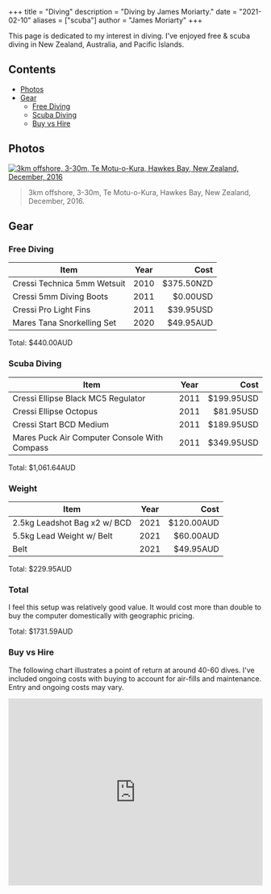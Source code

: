 +++
title = "Diving"
description = "Diving by James Moriarty."
date = "2021-02-10"
aliases = ["scuba"]
author = "James Moriarty"
+++

This page is dedicated to my interest in diving. I've enjoyed free & scuba diving in New Zealand, Australia, and Pacific Islands.

## Contents

- [Photos](#photos)
- [Gear](#gear)
  - [Free Diving](#free-diving)
  - [Scuba Diving](#scuba-diving)
  - [Buy vs Hire](#buy-vs-hire)

## Photos

[![ 3km offshore, 3-30m, Te Motu-o-Kura, Hawkes Bay, New Zealand, December, 2016](/images/diving.jpg)](/images/diving.jpg)

> 3km offshore, 3-30m, Te Motu-o-Kura, Hawkes Bay, New Zealand, December, 2016.

## Gear

### Free Diving

| Item                         | Year | Cost       |
| ---------------------------- |:----:| ----------:|
| Cressi Technica 5mm Wetsuit  | 2010 | $375.50NZD |
| Cressi 5mm Diving Boots      | 2011 |   $0.00USD |
| Cressi Pro Light Fins        | 2011 |  $39.95USD |
| Mares Tana Snorkelling Set   | 2020 |  $49.95AUD |

Total: $440.00AUD

### Scuba Diving

| Item                                         | Year | Cost       |
| -------------------------------------------- |:----:| ----------:|
| Cressi Ellipse Black MC5 Regulator           | 2011 | $199.95USD |
| Cressi Ellipse Octopus                       | 2011 |  $81.95USD |
| Cressi Start BCD Medium                      | 2011 | $189.95USD |
| Mares Puck Air Computer Console With Compass | 2011 | $349.95USD |

Total: $1,061.64AUD

### Weight

| Item                         | Year | Cost       |
| -----------------------------|:----:| ----------:|
| 2.5kg Leadshot Bag x2 w/ BCD | 2021 | $120.00AUD |
| 5.5kg Lead Weight w/ Belt    | 2021 |  $60.00AUD |
| Belt                         | 2021 |  $49.95AUD |

Total: $229.95AUD

### Total

I feel this setup was relatively good value. It would cost more than double to buy the computer domestically with geographic pricing.

Total: $1731.59AUD

### Buy vs Hire

The following chart illustrates a point of return at around 40-60 dives. I've included ongoing costs with buying to account for air-fills and maintenance. Entry and ongoing costs may vary.

<iframe width="100%" height="371" seamless frameborder="0" scrolling="no" src="https://docs.google.com/spreadsheets/d/e/2PACX-1vSnhz6mxUS0vyQfiMWeCGq10wBeaV8inw2mz4MDm16wmuVYyt7BxAC6MQGS74jL7aAggendUg8Ud4N7/pubchart?oid=567863874&amp;format=interactive"><!-- https://docs.google.com/spreadsheets/d/1E23-dx8wTP8lgVMjgnoQr25T7yJ6pzLWsETzZ5nkSck/edit#gid=0 --></iframe>
